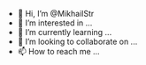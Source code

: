 - 👋 Hi, I’m @MikhailStr
- 👀 I’m interested in ...
- 🌱 I’m currently learning ...
- 💞️ I’m looking to collaborate on ...
- 📫 How to reach me ...

<!---
MikhailStr/MikhailStr is a ✨ special ✨ repository because its `README.md` (this file) appears on your GitHub profile.
You can click the Preview link to take a look at your changes.
--->

